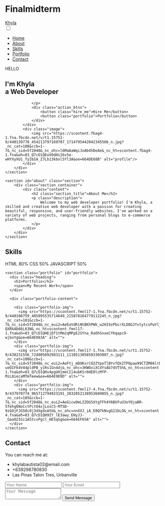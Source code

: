 # Finalmidterm
<!DOCTYPE html>
<html lang="en">
<head>
    <meta charset="UTF-8">
    <meta http-equiv="X-UA-Compatible" content="IE=edge">
    <meta name="viewport" content="width=device-width, initial-scale=1.0">
    <link href="https://cdn.jsdelivr.net/npm/remixicon@4.2.0/fonts/remixicon.css" rel="stylesheet">
    <link rel="stylesheet" href="styles.css">
    <title>Web Design Mastery | Responsive Portfolio</title>
</head>
<body>
    <nav>
        <div class="nav_content">
            <div class="logo"><a href="#">Khyla</a></div>
            <label for="check" class="checkbox">
                <i class="ri-menu-line"></i>
            </label>
            <input type="checkbox" name="check" id="check">
            <ul>
                <li><a href="#">Home</a></li>
                <li><a href="#about">About</a></li>
                <li><a href="#skills">Skills</a></li>
                <li><a href="#portfolio">Portfolio</a></li>
                <li><a href="#contact">Contact</a></li>
            </ul>
        </div>
    </nav>
    <section class="section">
        <div class="section_container">
            <div class="content">
                <p class="subtitle">HELLO</p>
                <h1 class="title">
                    I'm <span>Khyla<br>a</span> Web Developer
                </h1>
                <p class="description">
                  
                </p>
                <div class="action_btns">
                    <button class="hire_me">Hire Me</button>
                    <button class="portfolio">Portfolio</button>
                </div>
            </div>
            <div class="image">
                <img src="https://scontent.fbag4-1.fna.fbcdn.net/v/t1.15752-9/440139778_454213797169707_1714795442042345566_n.jpg?_nc_cat=108&ccb=1-7&_nc_sid=5f2048&_nc_ohc=l6MaAaWqiJoAb4hDeAe&_nc_ht=scontent.fbag4-1.fna&oh=03_Q7cD1QEoVOdHiI6v5e-wHYXyXU1_fy2bIA_Z7Lb13kbol5Yl3A&oe=664DE68B" alt="profile"/>
            </div>
        </div>
    </section>

    <section id="about" class="section">
        <div class="section_container">
            <div class="content">
                <h2 class="section_title">About Me</h2>
                <p class="description">
                    Welcome to my web developer portfolio! I'm Khyla, a skilled and creative web developer with a passion for creating beautiful, responsive, and user-friendly websites, I've worked on a variety of web projects, ranging from personal blogs to e-commerce platforms.
                </p>
            </div>
        </div>
    </section>

   <section id="skills" class="section">
        <div class="section_container">
            <div class="content">
                <h2 class="section_title">Skills</h2>
                <p class="description">
                    HTML 80%
                    CSS 50%
                    JAVASCRIPT 50%
                </p>
            </div>
        </div>
    </section>
    
 <!--============= Portfolio section============-->
    
    <section class="portfolio" id="portfolio">
      <div class="heading">
        <h2>Portfolio</h2>
        <span>My Recent Work</span>
      </div>
      
      <div class="portfolio-content">
        
        <div class="portfolio-img">
          <img src="https://scontent.fmnl17-1.fna.fbcdn.net/v/t1.15752-9/440108759_405095535714649_215878164779112245_n.jpg?_nc_cat=101&ccb=1-7&_nc_sid=5f2048&_nc_eui2=AeEaVdRiNtBKhPWk_w2HI9zPbcrXLD8GJYxtytcsPwYljDRS18Ku8Vl5t23DvmVLnB1Blnu8Oulz1CHbtx58B2KV&_nc_ohc=BUjJfM-QXRkAb66L63N&_nc_ht=scontent.fmnl17-1.fna&oh=03_Q7cD1QHEjDf1tMm2qMPpE2SYna_RaOhSnxeCYKqapc9-wjbxYg&oe=664E983A" alt="">
        </div>
        <div class="portfolio-img">
          <img src="https://scontent.fmnl17-1.fna.fbcdn.net/v/t1.15752-9/438231556_724005092983111_1110513058503303807_n.jpg?_nc_cat=100&ccb=1-7&_nc_sid=5f2048&_nc_eui2=AeFtj_mDOKsrCO2ZYpoTlBYvfQk2TPOpaw99CTZM86lrD2RmIJZk3ss3fnBFr-ueOIFk4V44pldPB_yiRs1Gn4dj&_nc_ohc=3KWOxiXCdYsAb74VT5h&_nc_ht=scontent.fmnl17-1.fna&oh=03_Q7cD1QHv4pgUHjmeCIi4ubKSr6HEOlcMfP-MzL8iecaMTmTeew&oe=664E9E0D" alt="">
        </div>
        <div class="portfolio-img">
          <img src="https://scontent.fmnl17-4.fna.fbcdn.net/v/t1.15752-9/437970774_965712794923191_2832052138953689055_n.jpg?_nc_cat=105&ccb=1-7&_nc_sid=5f2048&_nc_eui2=AeGicw9mLZZOG5XtgTFh4Y6BUfuU3oYOjaBR-5Tehg6NoCctPctO4xjLosC5-MTSD-9zGOjFJG50c0j3dXgdsAtU&_nc_ohc=nnXXJ_iA_E0Q7kNvgG21bLO&_nc_ht=scontent.fmnl17-4.fna&oh=03_Q7cD1QH9IY_lE3awy_EHyJJ-_GaaO2IGi1AStcvPgcl_HE5qSg&oe=664EF65A" alt="">
      </div>
    </section>

   <section id="contact" class="section">
    <div class="section_container">
        <div class="content">
            <h2 class="section_title">Contact</h2>
            <div class="contact_info">
                <p class="description">You can reach me at:</p>
                <ul class="contact_list">
                    <li><i class="ri-mail-line"></i> khylabautista02@email.com</li>
                    <li><i class="ri-phone-line"></i> +639298780830</li>
                    <li><i class="ri-map-pin-line"></i> Las Pinas Talon Tres, Urbanville</li>
                </ul>
            </div>
            <div class="contact_form">
                <form>
                    <input type="text" name="name" placeholder="Your Name">
                    <input type="email" name="email" placeholder="Your Email">
                    <textarea name="message" placeholder="Your Message"></textarea>
                    <button type="submit">Send Message</button>
                </form>
            </div>
        </div>
    </div>
</section>

</body>
</html>

